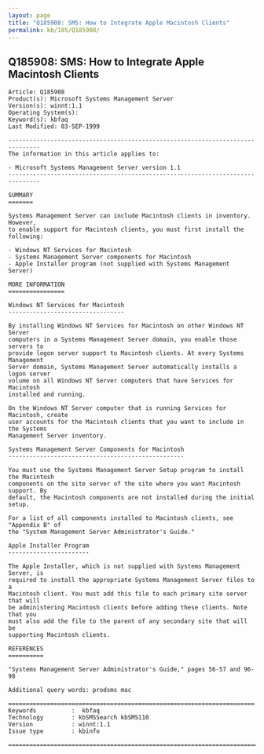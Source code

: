 ```yaml
---
layout: page
title: "Q185908: SMS: How to Integrate Apple Macintosh Clients"
permalink: kb/185/Q185908/
---
```


## Q185908: SMS: How to Integrate Apple Macintosh Clients

	Article: Q185908
	Product(s): Microsoft Systems Management Server
	Version(s): winnt:1.1
	Operating System(s): 
	Keyword(s): kbfaq
	Last Modified: 03-SEP-1999
	
	-------------------------------------------------------------------------------
	The information in this article applies to:
	
	- Microsoft Systems Management Server version 1.1 
	-------------------------------------------------------------------------------
	
	SUMMARY
	=======
	
	Systems Management Server can include Macintosh clients in inventory. However,
	to enable support for Macintosh clients, you must first install the following:
	
	- Windows NT Services for Macintosh
	- Systems Management Server components for Macintosh
	- Apple Installer program (not supplied with Systems Management Server)
	
	MORE INFORMATION
	================
	
	Windows NT Services for Macintosh
	---------------------------------
	
	By installing Windows NT Services for Macintosh on other Windows NT Server
	computers in a Systems Management Server domain, you enable those servers to
	provide logon server support to Macintosh clients. At every Systems Management
	Server domain, Systems Management Server automatically installs a logon server
	volume on all Windows NT Server computers that have Services for Macintosh
	installed and running.
	
	On the Windows NT Server computer that is running Services for Macintosh, create
	user accounts for the Macintosh clients that you want to include in the Systems
	Management Server inventory.
	
	Systems Management Server Components for Macintosh
	--------------------------------------------------
	
	You must use the Systems Management Server Setup program to install the Macintosh
	components on the site server of the site where you want Macintosh support. By
	default, the Macintosh components are not installed during the initial setup.
	
	For a list of all components installed to Macintosh clients, see "Appendix B" of
	the "System Management Server Administrator's Guide."
	
	Apple Installer Program
	-----------------------
	
	The Apple Installer, which is not supplied with Systems Management Server, is
	required to install the appropriate Systems Management Server files to a
	Macintosh client. You must add this file to each primary site server that will
	be administering Macintosh clients before adding these clients. Note that you
	must also add the file to the parent of any secondary site that will be
	supporting Macintosh clients.
	
	REFERENCES
	==========
	
	"Systems Management Server Administrator's Guide," pages 56-57 and 96-98
	
	Additional query words: prodsms mac
	
	======================================================================
	Keywords          :  kbfaq
	Technology        : kbSMSSearch kbSMS110
	Version           : winnt:1.1
	Issue type        : kbinfo
	
	=============================================================================
	
